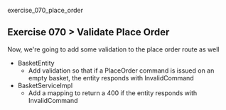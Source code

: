 exercise_070_place_order

## Exercise 070 > Validate Place Order

Now, we're going to add some validation to the place order route as well
* BasketEntity
  * Add validation so that if a PlaceOrder command is issued on an empty basket, the entity responds with InvalidCommand
* BasketServiceImpl
  * Add a mapping to return a 400 if the entity responds with InvalidCommand